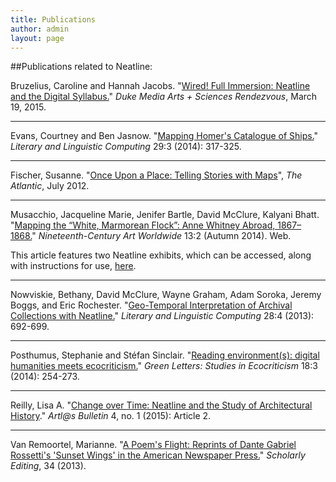 ```yaml
---
title: Publications
author: admin
layout: page
---
```


##Publications related to Neatline:

Bruzelius, Caroline and Hannah Jacobs. "[Wired! Full Immersion: Neatline and the Digital Syllabus.](https://www.academia.edu/12328761/Wired_Full_Immersion_Neatline_and_the_Digital_Syllabus)" *Duke Media Arts + Sciences Rendezvous*, March 19, 2015.

***

Evans, Courtney and Ben Jasnow. "[Mapping Homer's Catalogue of Ships.](http://llc.oxfordjournals.org/content/29/3/317.full.pdf+html)" *Literary and Linguistic Computing* 29:3 (2014): 317-325.

***

Fischer, Susanne. "[Once Upon a Place: Telling Stories with Maps](http://www.theatlantic.com/technology/archive/2012/07/once-upon-a-place-telling-stories-with-maps/259787/)", *The Atlantic*, July 2012.

***

Musacchio, Jacqueline Marie, Jenifer Bartle, David McClure, Kalyani Bhatt. "[Mapping the “White, Marmorean Flock”: Anne Whitney Abroad, 1867–1868.](http://www.19thc-artworldwide.org/index.php/autumn14/musacchio-introduction)" *Nineteenth-Century Art Worldwide* 13:2 (Autumn 2014). Web.

This article features two Neatline exhibits, which can be accessed, along with instructions for use, [here](http://www.19thc-artworldwide.org/index.php/autumn14/musacchio-mapping-a-member-of-the-white-marmorean-flock).

***

Nowviskie, Bethany, David McClure, Wayne Graham, Adam Soroka, Jeremy Boggs, and Eric Rochester. "[Geo-Temporal Interpretation of Archival Collections with Neatline.](http://llc.oxfordjournals.org/content/28/4/692.full.pdf+html)" *Literary and Linguistic Computing* 28:4 (2013): 692-699.

***

Posthumus, Stephanie and Stéfan Sinclair. "[Reading environment(s): digital humanities meets ecocriticism.](http://www.tandfonline.com/eprint/ADF8WrrzqQG3si2C2S5h/full)" *Green Letters: Studies in Ecocriticism* 18:3 (2014): 254-273.

***

Reilly, Lisa A. "[Change over Time: Neatline and the Study of Architectural History](http://docs.lib.purdue.edu/artlas/vol4/iss1/2/)." *Artl@s Bulletin* 4, no. 1 (2015): Article 2.

***

Van Remoortel, Marianne. "[A Poem's Flight: Reprints of Dante Gabriel Rossetti's 'Sunset Wings' in the American Newspaper Press.](http://www.scholarlyediting.org/2013/editions/intro.sunsetwings.html)" *Scholarly Editing*, 34 (2013).
